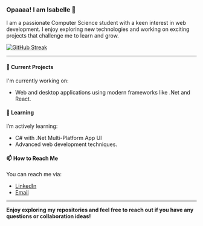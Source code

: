 ### Opaaaa! I am Isabelle 👋

I am a passionate Computer Science student with a keen interest in web development. I enjoy exploring new technologies and working on exciting projects that challenge me to learn and grow.

[![GitHub Streak](https://streak-stats.demolab.com?user=isabelle9912&theme=material-palenight&hide_border=true&background=161B22&ring=40C463&fire=4CE775&sideNums=5299EA&currStreakNum=5299EA&currStreakLabel=5299EA&sideLabels=1C59B8)](https://git.io/streak-stats)

---

#### 🔭 Current Projects

I'm currently working on:
- Web and desktop applications using modern frameworks like .Net and React.

#### 🌱 Learning

I’m actively learning:
- C# with .Net Multi-Platform App UI
- Advanced web development techniques.


#### 📫 How to Reach Me

You can reach me via:
- [LinkedIn](https://www.linkedin.com/in/isabelle-saahirah-0641402bb)
- [Email](mailto:isabellesaahirah28@gmail.com)


---

**Enjoy exploring my repositories and feel free to reach out if you have any questions or collaboration ideas!**
